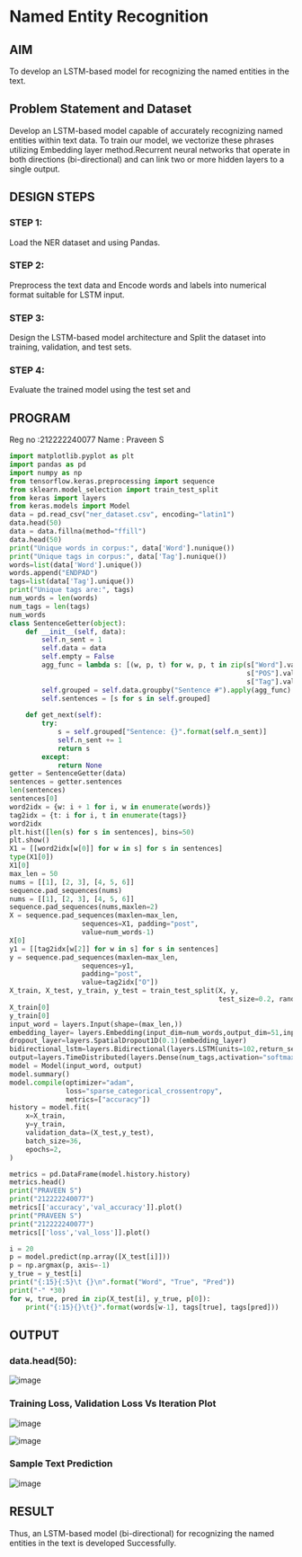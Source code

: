 # Named Entity Recognition

## AIM

To develop an LSTM-based model for recognizing the named entities in the text.

## Problem Statement and Dataset
Develop an LSTM-based model capable of accurately recognizing named entities within text data. To train our model, we vectorize these phrases utilizing Embedding layer method.Recurrent neural networks that operate in both directions (bi-directional) and can link two or more hidden layers to a single output. 

## DESIGN STEPS

### STEP 1:
Load the  NER dataset and using Pandas.

### STEP 2: 
Preprocess the text data and Encode words and labels into numerical format suitable for LSTM input.

### STEP 3:
Design the LSTM-based model architecture and Split the dataset into training, validation, and test sets.

### STEP 4:
Evaluate the trained model using the test set and 

## PROGRAM
Reg no :212222240077
Name : Praveen S
```py
import matplotlib.pyplot as plt
import pandas as pd
import numpy as np
from tensorflow.keras.preprocessing import sequence
from sklearn.model_selection import train_test_split
from keras import layers
from keras.models import Model
data = pd.read_csv("ner_dataset.csv", encoding="latin1")
data.head(50)
data = data.fillna(method="ffill")
data.head(50)
print("Unique words in corpus:", data['Word'].nunique())
print("Unique tags in corpus:", data['Tag'].nunique())
words=list(data['Word'].unique())
words.append("ENDPAD")
tags=list(data['Tag'].unique())
print("Unique tags are:", tags)
num_words = len(words)
num_tags = len(tags)
num_words
class SentenceGetter(object):
    def __init__(self, data):
        self.n_sent = 1
        self.data = data
        self.empty = False
        agg_func = lambda s: [(w, p, t) for w, p, t in zip(s["Word"].values.tolist(),
                                                           s["POS"].values.tolist(),
                                                           s["Tag"].values.tolist())]
        self.grouped = self.data.groupby("Sentence #").apply(agg_func)
        self.sentences = [s for s in self.grouped]
    
    def get_next(self):
        try:
            s = self.grouped["Sentence: {}".format(self.n_sent)]
            self.n_sent += 1
            return s
        except:
            return None
getter = SentenceGetter(data)
sentences = getter.sentences
len(sentences)
sentences[0]
word2idx = {w: i + 1 for i, w in enumerate(words)}
tag2idx = {t: i for i, t in enumerate(tags)}
word2idx
plt.hist([len(s) for s in sentences], bins=50)
plt.show()
X1 = [[word2idx[w[0]] for w in s] for s in sentences]
type(X1[0])
X1[0]
max_len = 50
nums = [[1], [2, 3], [4, 5, 6]]
sequence.pad_sequences(nums)
nums = [[1], [2, 3], [4, 5, 6]]
sequence.pad_sequences(nums,maxlen=2)
X = sequence.pad_sequences(maxlen=max_len,
                  sequences=X1, padding="post",
                  value=num_words-1)
X[0]
y1 = [[tag2idx[w[2]] for w in s] for s in sentences]
y = sequence.pad_sequences(maxlen=max_len,
                  sequences=y1,
                  padding="post",
                  value=tag2idx["O"])
X_train, X_test, y_train, y_test = train_test_split(X, y,
                                                    test_size=0.2, random_state=1)
X_train[0]
y_train[0]
input_word = layers.Input(shape=(max_len,))
embedding_layer= layers.Embedding(input_dim=num_words,output_dim=51,input_length=max_len)(input_word)
dropout_layer=layers.SpatialDropout1D(0.1)(embedding_layer)
bidirectional_lstm=layers.Bidirectional(layers.LSTM(units=102,return_sequences=True,recurrent_dropout=0.1))(dropout_layer)
output=layers.TimeDistributed(layers.Dense(num_tags,activation="softmax"))(bidirectional_lstm)              
model = Model(input_word, output)
model.summary()
model.compile(optimizer="adam",
              loss="sparse_categorical_crossentropy",
              metrics=["accuracy"])
history = model.fit(
    x=X_train,
    y=y_train,
    validation_data=(X_test,y_test),
    batch_size=36,
    epochs=2,
)

metrics = pd.DataFrame(model.history.history)
metrics.head()
print("PRAVEEN S")
print("212222240077")
metrics[['accuracy','val_accuracy']].plot()
print("PRAVEEN S")
print("212222240077")
metrics[['loss','val_loss']].plot()

i = 20
p = model.predict(np.array([X_test[i]]))
p = np.argmax(p, axis=-1)
y_true = y_test[i]
print("{:15}{:5}\t {}\n".format("Word", "True", "Pred"))
print("-" *30)
for w, true, pred in zip(X_test[i], y_true, p[0]):
    print("{:15}{}\t{}".format(words[w-1], tags[true], tags[pred]))
```

## OUTPUT

### data.head(50):
![image](https://github.com/praveenst13/named-entity-recognition/assets/118787793/9214de1b-6754-47e1-a627-3959986b31f8)

### Training Loss, Validation Loss Vs Iteration Plot
![image](https://github.com/praveenst13/named-entity-recognition/assets/118787793/d1f60773-71ff-4b24-bdbb-b0b86a822354)

![image](https://github.com/praveenst13/named-entity-recognition/assets/118787793/12816ce3-b052-479a-913d-e65264607797)


### Sample Text Prediction
![image](https://github.com/praveenst13/named-entity-recognition/assets/118787793/3d851ada-9a64-4bb4-860a-343c47e229ef)

## RESULT
Thus, an LSTM-based model (bi-directional) for recognizing the named entities in the text is developed Successfully.

